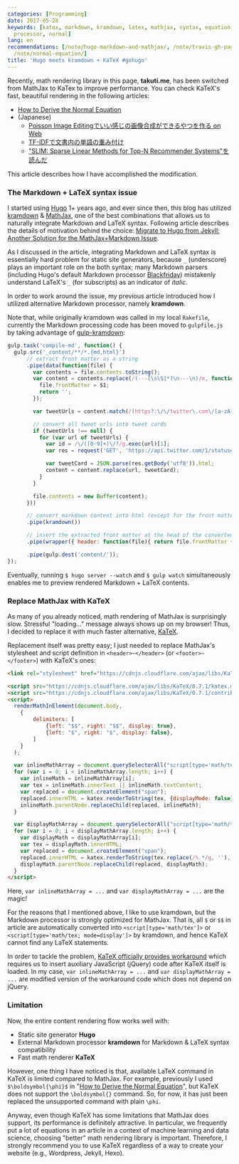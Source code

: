 ```yaml
---
categories: [Programming]
date: 2017-05-28
keywords: [katex, markdown, kramdown, latex, mathjax, syntax, equation, rendering,
  processor, normal]
lang: en
recommendations: [/note/hugo-markdown-and-mathjax/, /note/travis-gh-pages-deployment/,
  /note/normal-equation/]
title: 'Hugo meets kramdown + KaTeX #gohugo'
---
```


Recently, math rendering library in this page, **takuti.me**, has been switched from MathJax to KaTex to improve performance. You can check KaTeX's fast, beautiful rendering in the following articles:

- [How to Derive the Normal Equation](/note/normal-equation/)
- (Japanese)
  - [Poisson Image Editingでいい感じの画像合成ができるやつを作る on Web](/note/poisson-image-blending)
  - [TF-IDFで文書内の単語の重み付け](/note/tf-idf)
  - ["SLIM: Sparse Linear Methods for Top-N Recommender Systems"を読んだ](/note/slim)

This article describes how I have accomplished the modification.

### The Markdown + LaTeX syntax issue

I started using [Hugo](https://gohugo.io/) 1+ years ago, and ever since then, this blog has utilized [kramdown](https://kramdown.gettalong.org/index.html) & [MathJax](https://www.mathjax.org/), one of the best combinations that allows us to naturally integrate Markdown and LaTeX syntax. Following article describes the details of motivation behind the choice: [Migrate to Hugo from Jekyll: Another Solution for the MathJax+Markdown Issue](/note/hugo-markdown-and-mathjax).

As I discussed in the article, integrating Markdown and LaTeX syntax is essentially hard problem for static site generators, because `_` (underscore) plays an important role on the both syntax; many Markdown parsers (including Hugo's default Markdown processor [Blackfriday](https://github.com/russross/blackfriday)) mistakenly understand LaTeX's `_` (for subscripts) as an indicator of *italic*.

In order to work around the issue, my previous article introduced how I utilized alternative Markdown processor, namely **kramdown**.

Note that, while originally kramdown was called in my local `Rakefile`, currently the Markdown processing code has been moved to `gulpfile.js` by taking advantage of [gulp-kramdown](https://www.npmjs.com/package/gulp-kramdown):

```js
gulp.task('compile-md', function() {
  gulp.src('_content/**/*.{md,html}')
      // extract front matter as a string
      .pipe(data(function(file) {
        var contents = file.contents.toString();
        var content = contents.replace(/(---[\s\S]*?\n---\n)/m, function($1) {
          file.frontMatter = $1;
          return '';
        });

        var tweetUrls = content.match(/(https?:\/\/twitter\.com\/[a-zA-Z0-9_]+\/status\/([0-9]+)\/?)/g);

        // convert all tweet urls into tweet cards
        if (tweetUrls !== null) {
          for (var url of tweetUrls) {
            var id = /\/([0-9]+)\/?/g.exec(url)[1];
            var res = request('GET', 'https://api.twitter.com/1/statuses/oembed.json?id=' + id);

            var tweetCard = JSON.parse(res.getBody('utf8')).html;
            content = content.replace(url, tweetCard);
          }
        }

        file.contents = new Buffer(content);
      }))

      // convert markdown content into html (except for the front matter)
      .pipe(kramdown())

      // insert the extracted front matter at the head of the converted html
      .pipe(wrapper({ header: function(file){ return file.frontMatter + '\n'; } }))

      .pipe(gulp.dest('content/'));
});
```

Eventually, running `$ hugo server --watch` and `$ gulp watch` simultaneously enables me to preview rendered Markdown + LaTeX contents.

### Replace MathJax with KaTeX

As many of you already noticed, math rendering of MathJax is surprisingly slow. Stressful "loading..." message always shows up on my browser! Thus, I decided to replace it with much faster alternative, [KaTeX](https://khan.github.io/KaTeX/).

Replacement itself was pretty easy; I just needed to replace MathJax's stylesheet and script definition in `<header>~</header>` (or `<footer>~</footer>`) with KaTeX's ones:

```html
<link rel="stylesheet" href="https://cdnjs.cloudflare.com/ajax/libs/KaTeX/0.7.1/katex.min.css" integrity="sha384-wITovz90syo1dJWVh32uuETPVEtGigN07tkttEqPv+uR2SE/mbQcG7ATL28aI9H0" crossorigin="anonymous">
```

```html
<script src="https://cdnjs.cloudflare.com/ajax/libs/KaTeX/0.7.1/katex.min.js" integrity="sha384-/y1Nn9+QQAipbNQWU65krzJralCnuOasHncUFXGkdwntGeSvQicrYkiUBwsgUqc1" crossorigin="anonymous"></script>
<script src="https://cdnjs.cloudflare.com/ajax/libs/KaTeX/0.7.1/contrib/auto-render.min.js" integrity="sha384-dq1/gEHSxPZQ7DdrM82ID4YVol9BYyU7GbWlIwnwyPzotpoc57wDw/guX8EaYGPx" crossorigin="anonymous"></script>
<script>
  renderMathInElement(document.body,
    {
        delimiters: [
            {left: "$$", right: "$$", display: true},
            {left: "$", right: "$", display: false},
        ]
    }
  );

  var inlineMathArray = document.querySelectorAll("script[type='math/tex']");
  for (var i = 0; i < inlineMathArray.length; i++) {
    var inlineMath = inlineMathArray[i];
    var tex = inlineMath.innerText || inlineMath.textContent;
    var replaced = document.createElement("span");
    replaced.innerHTML = katex.renderToString(tex, {displayMode: false});
    inlineMath.parentNode.replaceChild(replaced, inlineMath);
  }

  var displayMathArray = document.querySelectorAll("script[type='math/tex; mode=display']");
  for (var i = 0; i < displayMathArray.length; i++) {
    var displayMath = displayMathArray[i];
    var tex = displayMath.innerHTML;
    var replaced = document.createElement("span");
    replaced.innerHTML = katex.renderToString(tex.replace(/%.*/g, ''), {displayMode: true});
    displayMath.parentNode.replaceChild(replaced, displayMath);
  }
</script>
```

Here, `var inlineMathArray = ...` and `var displayMathArray = ...` are the magic!

For the reasons that I mentioned above, I like to use kramdown, but the Markdown processor is strongly optimized for MathJax. That is, all `$` or `$$` in article are automatically converted into `<script[type='math/tex']>` or `<script[type='math/tex; mode=display']>` by kramdown, and hence KaTeX cannot find any LaTeX statements.

In order to tackle the problem, [KaTeX officially provides workaround](https://kramdown.gettalong.org/math_engine/mathjax.html) which requires us to insert auxiliary JavaScript (jQuery) code after KaTeX itself is loaded. In my case, `var inlineMathArray = ...` and `var displayMathArray = ...` are modified version of the workaround code which does not depend on jQuery.

### Limitation

Now, the entire content rendering flow works well with:

- Static site generator **Hugo**
- External Markdown processor **kramdown** for Markdown & LaTeX syntax compatibility
- Fast math renderer **KaTeX**

However, one thing I have noticed is that, available LaTeX command in KaTeX is limited compared to MathJax. For example, previously I used `$\boldsymbol{\phi}$` in "[How to Derive the Normal Equation](/note/normal-equation/)", but KaTeX does not support the `\boldsymbol{}` command. So, for now, it has just been replaced the unsupported command with plain `\phi`.

Anyway, even though KaTeX has some limitations that MathJax does support, its performance is definitely attractive. In particular, we frequently put a lot of equations in an article in a context of machine learning and data science, choosing "better" math rendering library is important. Therefore, I strongly recommend you to use KaTeX regardless of a way to create your website (e.g., Wordpress, Jekyll, Hexo).